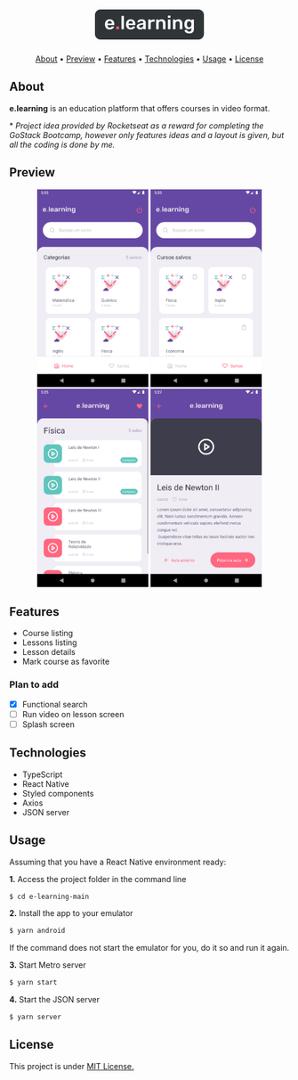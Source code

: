 <h1 align="center">
  <img src="src/assets/logo-background.png" alt="e.learning" />
</h1>

<p align="center">
  <a href="#about">About</a> •
  <a href="#preview">Preview</a> •
  <a href="#features">Features</a> •
  <a href="#techs">Technologies</a> •
  <a href="#usage">Usage</a> • 
  <a href="#license">License</a>
</p>

<h2 id="about">About</h2>
<p>
<strong>e.learning</strong> is an education platform that offers courses in video format. <br />

*<i> Project idea provided by Rocketseat as a reward for completing the GoStack Bootcamp, however only features ideas and a layout is given, but all the coding is done by me.</i><br />
</p>

<h2 id="preview">Preview</h2>

<div align="center">
  <img src="src/assets/preview/preview-home.png" width="200">
  <img src="src/assets/preview/preview-saved.png" width="200">
  <img src="src/assets/preview/preview-course.png" width="200">
  <img src="src/assets/preview/preview-lesson.png" width="200">
</div>

<h2 id="features">Features</h2>

- Course listing
- Lessons listing
- Lesson details
- Mark course as favorite

### Plan to add

- [x] Functional search
- [ ] Run video on lesson screen
- [ ] Splash screen

<h2 id="techs">Technologies</h2>

- TypeScript
- React Native
- Styled components
- Axios
- JSON server

<h2 id="usage">Usage</h2>

Assuming that you have a React Native environment ready:

<p><b>1.</b> Access the project folder in the command line</p>

```bash
$ cd e-learning-main
```

<p><b>2.</b> Install the app to your emulator</p> 

```bash
$ yarn android
```
If the command does not start the emulator for you, do it so and run it again.

<p><b>3.</b> Start Metro server</p>

```bash
$ yarn start
```

<p><b>4.</b> Start the JSON server</p>

```bash
$ yarn server
```

<h2 id="license">License</h2>

<p>This project is under 
<a href="https://github.com/EduardoRodriguesF/first-rocket/blob/main/LICENSE">MIT License.</a>
</p>

